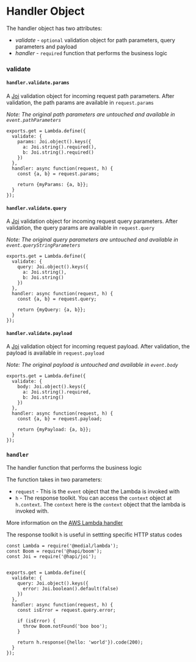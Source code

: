 # Handler Object
The handler object has two attributes:
 - *validate* - `optional` validation object for path parameters, query parameters and payload
 - *handler* - `required` function that performs the business logic

### validate

#### `handler.validate.params`
A [Joi](https://github.com/hapijs/joi) validation object for incoming request path parameters. After validation, the path params are available in `request.params`

*Note: The original path parameters are untouched and available in `event.pathParameters`*

```
exports.get = Lambda.define({
  validate: {
    params: Joi.object().keys({
      a: Joi.string().required(),
      b: Joi.string().required()
    })
  },
  handler: async function(request, h) {
    const {a, b} = request.params;

    return {myParams: {a, b}};
  }
});
```

#### `handler.validate.query`
A [Joi](https://github.com/hapijs/joi) validation object for incoming request query parameters. After validation, the query params are available in `request.query`

*Note: The original query parameters are untouched and available in `event.queryStringParameters`*

```
exports.get = Lambda.define({
  validate: {
    query: Joi.object().keys({
      a: Joi.string(),
      b: Joi.string()
    })
  },
  handler: async function(request, h) {
    const {a, b} = request.query;

    return {myQuery: {a, b}};
  }
});
```

#### `handler.validate.payload`
A [Joi](https://github.com/hapijs/joi) validation object for incoming request payload. After validation, the payload is available in `request.payload`

*Note: The original payload is untouched and available in `event.body`*

```
exports.get = Lambda.define({
  validate: {
    body: Joi.object().keys({
      a: Joi.string().required,
      b: Joi.string()
    })
  },
  handler: async function(request, h) {
    const {a, b} = request.payload;

    return {myPayload: {a, b}};
  }
});
```


### `handler`
The handler function that performs the business logic

The function takes in two parameters:
 - `request` - This is the `event` object that the Lambda is invoked with
 - `h` - The response toolkit. You can access the `context` object at `h.context`. The `context` here is the `context` object that the lambda is invoked with.

More information on the [AWS Lambda handler](https://docs.aws.amazon.com/lambda/latest/dg/nodejs-handler.html)

The response toolkit `h` is useful in settting specific HTTP status codes

```
const Lambda = require('@medial/lambda');
const Boom = require('@hapi/boom');
const Joi = require('@hapi/joi');


exports.get = Lambda.define({
  validate: {
    query: Joi.object().keys({
      error: Joi.boolean().default(false)
    })
  },
  handler: async function(request, h) {
    const isError = request.query.error;

    if (isError) {
      throw Boom.notFound('boo boo');
    }

    return h.response({hello: 'world'}).code(200);
  }
});
```